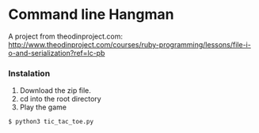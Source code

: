 # Command line Hangman

A project from theodinproject.com:</br>
http://www.theodinproject.com/courses/ruby-programming/lessons/file-i-o-and-serialization?ref=lc-pb


### Instalation
1. Download the zip file.
2. cd into the root directory
3. Play the game
```
$ python3 tic_tac_toe.py
```
